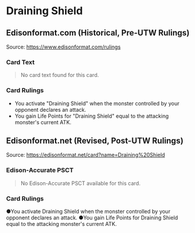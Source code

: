 # Draining Shield

## Edisonformat.com (Historical, Pre-UTW Rulings)

Source: https://www.edisonformat.com/rulings

### Card Text

> No card text found for this card.

### Card Rulings

*   You activate "Draining Shield" when the monster controlled by your opponent declares an attack.
*   You gain Life Points for "Draining Shield" equal to the attacking monster's current ATK.

## Edisonformat.net (Revised, Post-UTW Rulings)

Source: https://edisonformat.net/card?name=Draining%20Shield

### Edison-Accurate PSCT

> No Edison-Accurate PSCT available for this card.

### Card Rulings

●You activate Draining Shield when the monster controlled by your opponent declares an attack.
●You gain Life Points for Draining Shield equal to the attacking monster's current ATK.
            